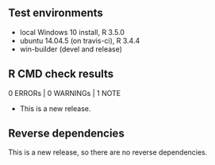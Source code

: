 ## Test environments
* local Windows 10 install, R 3.5.0
* ubuntu 14.04.5 (on travis-ci), R 3.4.4
* win-builder (devel and release)

## R CMD check results

0 ERRORs | 0 WARNINGs | 1 NOTE

* This is a new release.

## Reverse dependencies

This is a new release, so there are no reverse dependencies.
